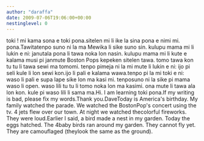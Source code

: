 ```yaml
---
author: "daraffa"
date: 2009-07-06T19:06:00+00:00
nestinglevel: 0
---
```

toki ! mi kama sona e toki pona.sitelen mi li ike la sina pona e nimi mi. pona.Tawitatenpo suno ni la ma Mewika li sike suno sin. kulupu mama mi li lukin e ni: janutala pona li tawa noka lon nasin. kulupu mama mi li kute e kalama musi pi janmute Boston Pops kepeken sitelen tawa. tomo tawa kon tu tu li tawa sewi ma tomomi. tenpo pimeja ni la mi mute li lukin e ni: ijo pi seli kule li lon sewi kon.ijo li pali e kalama wawa.tenpo pi la mi toki e ni: waso li pali e supa lape sike lon ma kasi mi. tenposuno ni la sike pi mama waso li open. waso lili tu tu li tomo noka lon ma kasimi. ona mute li tawa ala lon kon. kule pi waso lili li sama ma.Hi. I am learning toki pona.If my writing is bad, please fix my words.Thank you.DaveToday is America's birthday. My family watched the parade. We watched the BostonPop's concert using the tv. 4 jets flew over our town. At night we watched thecolorful fireworks. They were loud.Earlier I said, a bird made a nest in my garden. Today the eggs hatched. The 4baby birds ran around my garden. They cannot fly yet. They are camouflaged (theylook the same as the ground).